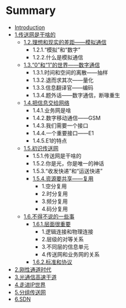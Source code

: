 # Summary

* [Introduction](README.md)
* [1.传送网是干啥的](1..md)
  * [1.2.理想和现实的差距——模拟通信](1./12li-xiang-he-xian-shi-de-cha-ju-2014-2014-mo-ni-tong-xin.md)
    * 1.2.1.“模拟”和“数字”
    * 1.2.2.什么是模拟通信
  * [1.3.“0”和“1”的世界——数字通信](1./12li-xiang-he-xian-shi-de-cha-ju-2014-2014-mo-ni-tong-xin/130201d-he-201c-1-201d-de-shi-jie-2014-2014-shu-zi-tong-xin.md)
    * 1.3.1.时间和空间的离散——抽样
    * 1.3.2.退而求其次——量化
    * 1.3.3.信息翻译官——编码
    * 1.3.4.题外话——数字通信，断喙重生
  * [1.4.把信息交给网络](1./14ba-xin-xi-jiao-gei-wang-luo.md)
    * 1.4.1.业务网是啥
    * 1.4.2.数字移动通信——GSM
    * 1.4.3.我们需要一个接口
    * 1.4.4.一个重要接口——E1
    * 1.4.5.E1的特点
  * [1.5.初识传送网](1./15chu-shi-chuan-song-wang.md)
    * 1.5.1.传送网是干啥的
    * 1.5.2.你是光，你是唯一的神话
    * 1.5.3.“收发快递”和“运送快递”
    * [1.5.4.资源要共享——复用](1./15chu-shi-chuan-song-wang/154zi-yuan-yao-gong-xiang-2014-2014-fu-yong.md)
      * 1.空分复用
      * 2.时分复用
      * 3.频分复用
      * 4.码分复用
  * [1.6.不得不说的一些事](1./16bu-de-bu-shuo-de-yi-xie-shi.md)
    * [1.6.1.层面很重要](1./16bu-de-bu-shuo-de-yi-xie-shi/161ceng-mian-hen-zhong-yao.md)
      * 1.逻辑连接和物理连接
      * 2.层级的对等关系
      * 3.不同层的信息单元
      * 4.传送网和业务网的关系
    * [1.6.2.标准和协议](1./16bu-de-bu-shuo-de-yi-xie-shi/162biao-zhun-he-xie-yi.md)
* [2.刚性通道时代](2..md)
* [3.光通信高速干道](3..md)
* [4.走进IP世界](4.ip.md)
* [5.分组传送网](5..md)
* [6.SDN](6.sdn.md)

